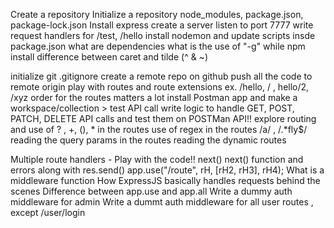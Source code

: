 Create a repository
Initialize a repository
node_modules, package.json, package-lock.json
Install express
create a server
listen to port 7777
write request handlers for /test, /hello
install nodemon and update scripts insde package.json
what are dependencies
what is the use of "-g" while npm install
difference between caret and tilde (^ & ~)


initialize git
.gitignore
create a remote repo on github
push all the code to remote origin
play with routes and route extensions ex. /hello, / , hello/2, /xyz
order for the routes matters a lot
install Postman app and make a workspace/collection > test API call
write logic to handle GET, POST, PATCH, DELETE API calls and test them on POSTMan API!!
explore routing and use of ? , +, (), * in the routes
use of regex in the routes /a/ , /.*fly$/
reading the query params in the routes 
reading the dynamic routes


Multiple route handlers - Play with the code!!
next() 
next() function and errors along with res.send()
app.use("/route", rH, [rH2, rH3], rH4);
What is a middleware function
How ExpressJS basically handles requests behind the scenes
Difference between app.use and app.all
Write a dummy auth middleware for admin
Write a dummt auth middleware for all user routes , except /user/login